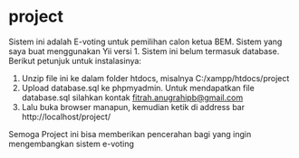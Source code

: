 # project
Sistem ini adalah E-voting untuk pemilihan calon ketua BEM. 
Sistem yang saya buat menggunakan Yii versi 1. Sistem ini belum termasuk database.
Berikut petunjuk untuk instalasinya:
1. Unzip file ini ke dalam folder htdocs, misalnya C:/xampp/htdocs/project
2. Upload database.sql ke phpmyadmin. Untuk mendapatkan file database.sql silahkan kontak fitrah.anugrahipb@gmail.com
3. Lalu buka browser manapun, kemudian ketik di address bar http://localhost/project/

Semoga Project ini bisa memberikan pencerahan bagi yang ingin mengembangkan sistem e-voting



